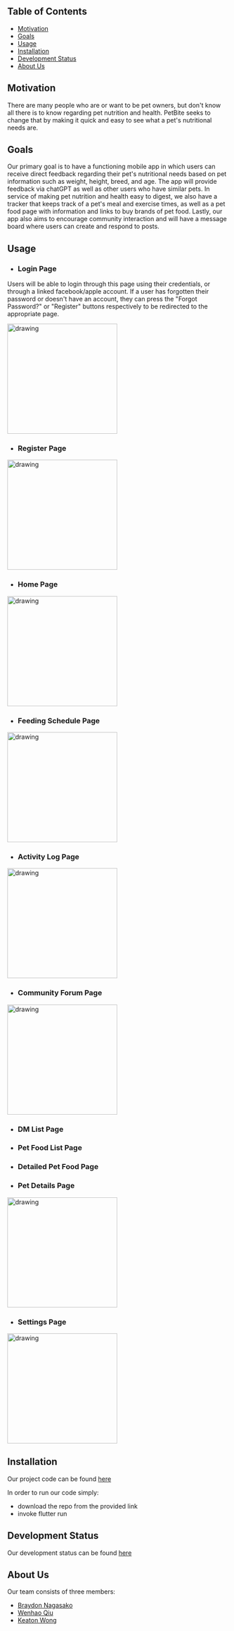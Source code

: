 ## Table of Contents
* [Motivation](#motivation)
* [Goals](#goals)
* [Usage](#usage)
* [Installation](#installation)
* [Development Status](#development-statuds)
* [About Us](#about-us)

## Motivation

There are many people who are or want to be pet owners, but don't know all there is to know regarding pet nutrition and health. PetBite seeks to change that by making it quick and easy to see what a pet's nutritional needs are. 

## Goals

Our primary goal is to have a functioning mobile app in which users can receive direct feedback regarding their pet's nutritional needs based on pet information such as weight, height, breed, and age. The app will provide feedback via chatGPT as well as other users who have similar pets. In service of making pet nutrition and health easy to digest, we also have a tracker that keeps track of a pet's meal and exercise times, as well as a pet food page with information and links to buy brands of pet food. Lastly, our app also aims to encourage community interaction and will have a message board where users can create and respond to posts.  

## Usage

* ### Login Page
Users will be able to login through this page using their credentials, or through a linked facebook/apple account. If a user has forgotten their password or doesn't have an account, they can press the "Forgot Password?" or "Register" buttons respectively to be redirected to the appropriate page.

<img src="images/login.png" alt="drawing" width="250"/>

* ### Register Page

<img src="images/register.png" alt="drawing" width="250"/>

* ### Home Page

<img src="images/home.png" alt="drawing" width="250"/>

* ### Feeding Schedule Page

<img src="images/feeding_schedule.png" alt="drawing" width="250"/>

* ### Activity Log Page

<img src="images/activity_log.png" alt="drawing" width="250"/>

* ### Community Forum Page

<img src="images/community_forum.png" alt="drawing" width="250"/>

* ### DM List Page



* ### Pet Food List Page



* ### Detailed Pet Food Page

* ### Pet Details Page

<img src="images/pet_details.png" alt="drawing" width="250"/>

* ### Settings Page

<img src="images/settings.png" alt="drawing" width="250"/>

## Installation

Our project code can be found [here](https://github.com/PetBite/app)

In order to run our code simply:
- download the repo from the provided link
- invoke flutter run

## Development Status

Our development status can be found [here](https://github.com/orgs/PetBite/projects/1)

## About Us

Our team consists of three members:
- [Braydon Nagasako](https://github.com/Breadonn)
- [Wenhao Qiu](https://github.com/wenhaoq20)
- [Keaton Wong](https://github.com/KeatonWong)
